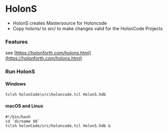 # HolonS

- HolonS creates Mastersource for Holoncode
- Copy holons/ to src/ to make changes valid for the  HolonCode Projects

### Features

see [https://holonforth.com/holons.html](https://holonforth.com/holons.html) 



### Run HolonS

#### Windows

```
tclsh holonCode\src\holoncode.tcl HolonS.hdb
````
#### macOS and Linux

````
#!/bin/bash
cd `dirname $0` 
tclsh holonCode/src/holoncode.tcl HolonS.hdb &


````

